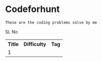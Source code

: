 # Codeforhunt
```These are the coding problems solve by me ```
<table style="width:"500"height="500">
  <tr>
  <ths>SL No</th>
  <th>Title</th>
  <th>Difficulty</th>
  <th>Tag</th>
  <tr>
    <tr>
      <td>1</td>
  </tr>
  </table>
